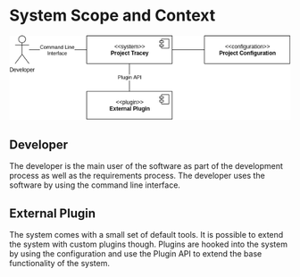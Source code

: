 # System Scope and Context

![Business Context Diagram](./Context.png "Business Context Diagram")

## Developer

The developer is the main user of the software as part of the development process as well as the requirements process. The developer uses the software by using the command line interface.

## External Plugin

The system comes with a small set of default tools. It is possible to extend the system with custom plugins though. Plugins are hooked into the system by using the configuration and use the Plugin API to extend the base functionality of the system.
